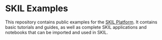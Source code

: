 # SKIL Examples

This repository contains public examples for the [SKIL Platform](docs.skymind.ai). It
contains basic tutorials and guides, as well as complete SKIL applications and notebooks
that can be imported and used in SKIL.